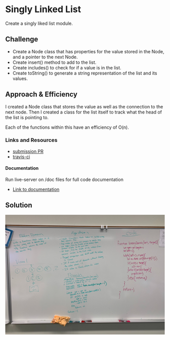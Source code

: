 # Singly Linked List

Create a singly liked list module.

## Challenge

- Create a Node class that has properties for the value stored in the Node, and a pointer to the next Node.
- Create insert() method to add to the list.
- Create includes() to check for if a value is in the list.
- Create toString() to generate a string representation of the list and its values.

## Approach & Efficiency
I created a Node class that stores the value as well as the connection to the next node. Then I created a class for the list itself to track what the head of the list is pointing to.

Each of the functions within this have an efficiency of O(n).

### Links and Resources
* [submission PR]()
* [travis-ci](https://travis-ci.com/tskyles-401-advanced-javascript/data-structures-and-algorithims/builds/144101138)

#### Documentation
Run live-server on /doc files for full code documentation
* [Link to documentation](https://github.com/tskyles-401-advanced-javascript/data-structures-and-algorithims/tree/master/Data-Structures/LinkedList/docs)

## Solution

![](../../assets/03-arrayBinarySearch.jpg)
